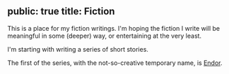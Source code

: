 public: true
title: Fiction
---

This is a place for my fiction writings. I'm hoping the fiction I write will be meaningful in some (deeper) way, or entertaining at the very least.

I'm starting with writing a series of short stories.

The first of the series, with the not-so-creative temporary name, is [Endor]({{link('endor')}}).

